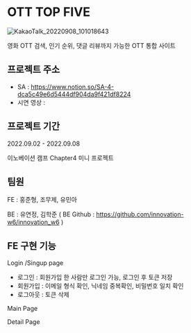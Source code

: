 # OTT TOP FIVE
![KakaoTalk_20220908_101018643](https://user-images.githubusercontent.com/110373500/189011593-7a58f6b7-087d-4ef9-9683-4799125f6779.png)

영화 OTT 검색, 인기 순위, 댓글 리뷰까지 가능한 OTT 통합 사이트

## 프로젝트 주소
* SA : https://www.notion.so/SA-4-dca5c49e6d5444df904da9f421df8224
* 시연 영상 : 

## 프로젝트 기간
2022.09.02 - 2022.09.08

이노베이션 캠프 Chapter4 미니 프로젝트

## 팀원
FE : 홍준형, 조무제, 유민아

BE : 유연정, 김학준 
( BE Github : https://github.com/innovation-w6/innovation_w6 )

## FE 구현 기능
Login /Singup page
* 로그인 : 회원가입 한 사람만 로그인 가능, 로그인 후 토큰 저장
* 회원가입 : 이메일 형식 확인, 닉네임 중복확인, 비밀번호 일치 확인
* 로그아웃 : 토큰 삭제

Main Page


Detail Page


